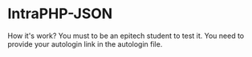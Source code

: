 # IntraPHP-JSON

How it's work?
You must to be an epitech student to test it.
You need to provide your autologin link in the autologin file.